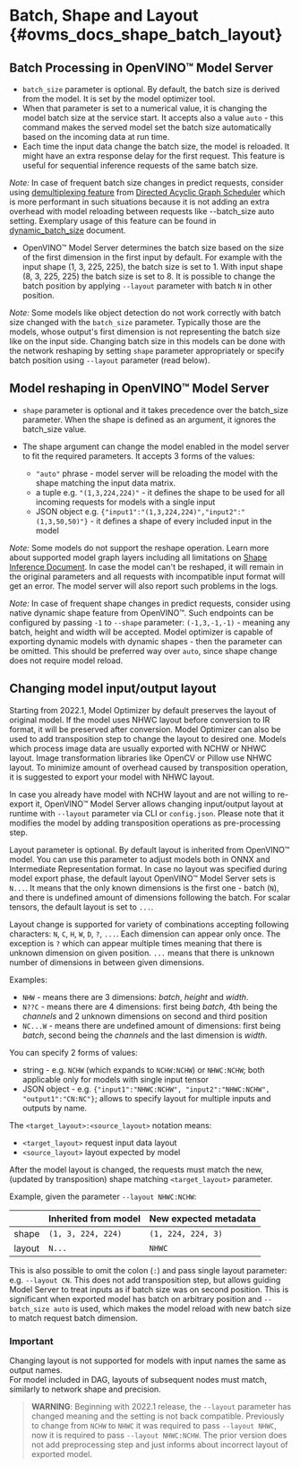 # Batch, Shape and Layout {#ovms_docs_shape_batch_layout}

## Batch Processing in OpenVINO&trade; Model Server

- `batch_size` parameter is optional. By default, the batch size is derived from the model. It is set by the model optimizer tool.
- When that parameter is set to a numerical value, it is changing the model batch size at the service start.
It accepts also a value `auto` - this command makes the served model set the batch size automatically based on the incoming data at run time.
- Each time the input data change the batch size, the model is reloaded. It might have an extra response delay for the first request.
This feature is useful for sequential inference requests of the same batch size.

*Note:* In case of frequent batch size changes in predict requests, consider using [demultiplexing feature](./demultiplexing.md) from [Directed Acyclic Graph Scheduler](./dag_scheduler.md) which is more
performant in such situations because it is not adding an extra overhead with model reloading between requests like --batch_size auto setting. Exemplary usage of this feature can be found in [dynamic_batch_size](./dynamic_bs_demultiplexer.md) document.

- OpenVINO&trade; Model Server determines the batch size based on the size of the first dimension in the first input by default.
For example with the input shape (1, 3, 225, 225), the batch size is set to 1. With input shape (8, 3, 225, 225) the batch size is set to 8.
It is possible to change the batch position by applying `--layout` parameter with batch `N` in other position.

*Note:* Some models like object detection do not work correctly with batch size changed with the `batch_size` parameter. Typically those are the models,
whose output's first dimension is not representing the batch size like on the input side.
Changing batch size in this models can be done with the network reshaping by setting `shape` parameter appropriately or specify batch position using `--layout` parameter (read below).

## Model reshaping in OpenVINO&trade; Model Server
- `shape` parameter is optional and it takes precedence over the batch_size parameter. When the shape is defined as an argument,
it ignores the batch_size value.

- The shape argument can change the model enabled in the model server to fit the required parameters. It accepts 3 forms of the values:
    - `"auto"` phrase - model server will be reloading the model with the shape matching the input data matrix.
    - a tuple e.g. `"(1,3,224,224)"` - it defines the shape to be used for all incoming requests for models with a single input
    - JSON object e.g. `{"input1":"(1,3,224,224)","input2":"(1,3,50,50)"}` - it defines a shape of every included input in the model

*Note:* Some models do not support the reshape operation. Learn more about supported model graph layers including all limitations
on [Shape Inference Document](https://docs.openvino.ai/2025/openvino-workflow/running-inference/changing-input-shape.html).
In case the model can't be reshaped, it will remain in the original parameters and all requests with incompatible input format
will get an error. The model server will also report such problems in the logs.

*Note:* In case of frequent shape changes in predict requests, consider using native dynamic shape feature from OpenVINO&trade;. Such endpoints can be configured by passing `-1` to `--shape` parameter: `(-1,3,-1,-1)` - meaning any batch, height and width will be accepted. Model optimizer is capable of exporting dynamic models with dynamic shapes - then the parameter can be omitted. This should be preferred way over `auto`, since shape change does not require model reload.

## Changing model input/output layout
Starting from 2022.1, Model Optimizer by default preserves the layout of original model. If the model uses NHWC layout before conversion to IR format, it will be preserved after conversion. Model Optimizer can also be used to add transposition step to change the layout to desired one. Models which process image data are usually exported with NCHW or NHWC layout. Image transformation libraries like OpenCV or Pillow use NHWC layout. To minimize amount of overhead caused by transposition operation, it is suggested to export your model with NHWC layout.

In case you already have model with NCHW layout and are not willing to re-export it, OpenVINO™ Model Server allows changing input/output layout at runtime with `--layout` parameter via CLI or `config.json`. Please note that it modifies the model by adding transposition operations as pre-processing step.

Layout parameter is optional. By default layout is inherited from OpenVINO™ model. You can use this parameter to adjust models both in ONNX and Intermediate Representation format. In case no layout was specified during model export phase, the default layout OpenVINO™ Model Server sets is `N...`. It means that the only known dimensions is the first one - batch (`N`), and there is undefined amount of dimensions following the batch. For scalar tensors, the default layout is set to `...`.

Layout change is supported for variety of combinations accepting following characters: `N`, `C`, `H`, `W`, `D`, `?`, `...`. Each dimension can appear only once. The exception is `?` which can appear multiple times meaning that there is unknown dimension on given position. `...` means that there is unknown number of dimensions in between given dimensions.

Examples:
- `NHW` - means there are 3 dimensions: _batch_, _height_ and _width_.
- `N??C` - means there are 4 dimensions: first being _batch_, 4th being the _channels_ and 2 unknown dimensions on second and third position
- `NC...W` - means there are undefined amount of dimensions: first being _batch_, second being the _channels_ and the last dimension is _width_.

You can specify 2 forms of values:
  * string - e.g. `NCHW` (which expands to `NCHW:NCHW`) or `NHWC:NCHW`; both applicable only for models with single input tensor
  * JSON object - e.g. `{"input1":"NHWC:NCHW", "input2":"NHWC:NCHW", "output1":"CN:NC"}`; allows to specify layout for multiple inputs and outputs by name.

The `<target_layout>:<source_layout>` notation means:
- `<target_layout>` request input data layout
- `<source_layout>` layout expected by model

After the model layout is changed, the requests must match the new, (updated by transposition) shape matching `<target_layout>` parameter.

Example, given the parameter `--layout NHWC:NCHW`:

| | Inherited from model  | New expected metadata |
|---|---|---|
| shape | `(1, 3, 224, 224)` | `(1, 224, 224, 3)`  |
| layout | `N...` | `NHWC` |

This is also possible to omit the colon (`:`) and pass single layout parameter: e.g. `--layout CN`. This does not add transposition step, but allows guiding Model Server to treat inputs as if batch size was on second position. This is significant when exported model has batch on arbitrary position and `--batch_size auto` is used, which makes the model reload with new batch size to match request batch dimension.

### Important
Changing layout is not supported for models with input names the same as output names. <br>
For model included in DAG, layouts of subsequent nodes must match, similarly to network shape and precision.

> **WARNING**: Beginning with 2022.1 release, the `--layout` parameter has changed meaning and the setting is not back compatible. Previously to change from `NCHW` to `NHWC` it was required to pass `--layout NHWC`, now it is required to pass `--layout NHWC:NCHW`. The prior version does not add preprocessing step and just informs about incorrect layout of exported model.
